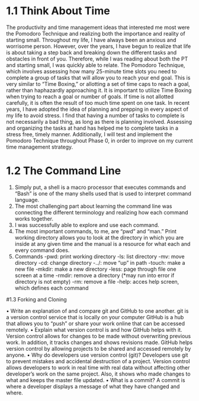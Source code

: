 # 1.1 Think About Time

The productivity and time management ideas that interested me most were the Pomodoro Technique and realizing both the importance and reality of starting small. Throughout my life, I have always been an anxious and worrisome person. However, over the years, I have begun to realize that life is about taking a step back and breaking down the different tasks and obstacles in front of you. Therefore, while I was reading about both the PT and starting small, I was quickly able to relate. The Pomodoro Technique, which involves assessing how many 25-minute time slots you need to complete a group of tasks that will allow you to reach your end goal. This is very similar to “Time Boxing,” or allotting a set of time caps to reach a goal, rather than haphazardly approaching it. It is important to utilize Time Boxing when trying to reach a goal or number of goals. If time is not allotted carefully, it is often the result of too much time spent on one task. In recent years, I have adopted the idea of planning and prepping in every aspect of my life to avoid stress. I find that having a number of tasks to complete is not necessarily a bad thing, as long as there is planning involved. Assessing and organizing the tasks at hand has helped me to complete tasks in a stress free, timely manner. Additionally, I will test and implement the Pomodoro Technique throughout Phase 0, in order to improve on my current time management strategy.

# 1.2 The Command Line

1. Simply put, a shell is a macro processor that executes commands and “Bash” is one of the many shells used that is used to interpret command language.
3. The most challenging part about learning the command line was connecting the different terminology and realizing how each command works together.
3. I was successfully able to explore and use each command.
4. The most important commands, to me, are “pwd” and “man.” Print working directory allows you to look at the directory in which you are inside at any given time and the manual is a resource for what each and every command does.
5. Commands
	-pwd: print working directory
	-ls: list directory
	-mv: move directory
	-cd: change directory
	-../: move “up” in path
	-touch: make a new file
	-mkdir: make a new directory
	-less: page through file one screen at a time
	-rmdir: remove a directory (*may run into error if directory is not empty)
	-rm: remove a file
	-help: acces help screen, which defines each command

#1.3 Forking and Cloning

•	Write an explanation of and compare git and GitHub to one another.
	git is a version control service that is locally on your computer
	GitHub is a hub that allows you to “push” or share your work online that can be accessed remotely.
•	Explain what version control is and how GitHub helps with it.
	Version control allows for changes to be made without overwriting previous work. In addition, it tracks changes 	and shows revisions made. GitHub helps version control by allowing projects to be shared and accessed 	remotely by anyone.
•	Why do developers use version control (git)?
	Developers use git to prevent mistakes and accidental destruction of a project. Version control allows developers 	to work in real time with real data without affecting other developer’s work on the same project. Also, it shows 	who made changes to what and keeps the master file updated.
•	What is a commit?
	A commit is where a developer displays a message of what they have changed and where.



